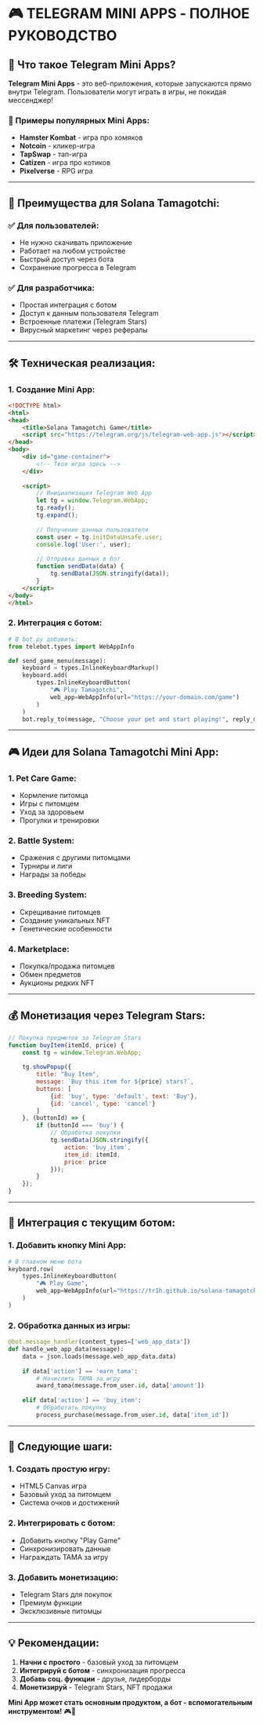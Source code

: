 # 🎮 TELEGRAM MINI APPS - ПОЛНОЕ РУКОВОДСТВО

## 🚀 Что такое Telegram Mini Apps?

**Telegram Mini Apps** - это веб-приложения, которые запускаются прямо внутри Telegram. Пользователи могут играть в игры, не покидая мессенджер!

### 📱 Примеры популярных Mini Apps:
- **Hamster Kombat** - игра про хомяков
- **Notcoin** - кликер-игра
- **TapSwap** - тап-игра
- **Catizen** - игра про котиков
- **Pixelverse** - RPG игра

---

## 🎯 Преимущества для Solana Tamagotchi:

### ✅ **Для пользователей:**
- Не нужно скачивать приложение
- Работает на любом устройстве
- Быстрый доступ через бота
- Сохранение прогресса в Telegram

### ✅ **Для разработчика:**
- Простая интеграция с ботом
- Доступ к данным пользователя Telegram
- Встроенные платежи (Telegram Stars)
- Вирусный маркетинг через рефералы

---

## 🛠️ Техническая реализация:

### 1. **Создание Mini App:**
```html
<!DOCTYPE html>
<html>
<head>
    <title>Solana Tamagotchi Game</title>
    <script src="https://telegram.org/js/telegram-web-app.js"></script>
</head>
<body>
    <div id="game-container">
        <!-- Твоя игра здесь -->
    </div>
    
    <script>
        // Инициализация Telegram Web App
        let tg = window.Telegram.WebApp;
        tg.ready();
        tg.expand();
        
        // Получение данных пользователя
        const user = tg.initDataUnsafe.user;
        console.log('User:', user);
        
        // Отправка данных в бот
        function sendData(data) {
            tg.sendData(JSON.stringify(data));
        }
    </script>
</body>
</html>
```

### 2. **Интеграция с ботом:**
```python
# В bot.py добавить:
from telebot.types import WebAppInfo

def send_game_menu(message):
    keyboard = types.InlineKeyboardMarkup()
    keyboard.add(
        types.InlineKeyboardButton(
            "🎮 Play Tamagotchi", 
            web_app=WebAppInfo(url="https://your-domain.com/game")
        )
    )
    bot.reply_to(message, "Choose your pet and start playing!", reply_markup=keyboard)
```

---

## 🎮 Идеи для Solana Tamagotchi Mini App:

### 1. **Pet Care Game:**
- Кормление питомца
- Игры с питомцем
- Уход за здоровьем
- Прогулки и тренировки

### 2. **Battle System:**
- Сражения с другими питомцами
- Турниры и лиги
- Награды за победы

### 3. **Breeding System:**
- Скрещивание питомцев
- Создание уникальных NFT
- Генетические особенности

### 4. **Marketplace:**
- Покупка/продажа питомцев
- Обмен предметов
- Аукционы редких NFT

---

## 💰 Монетизация через Telegram Stars:

```javascript
// Покупка предметов за Telegram Stars
function buyItem(itemId, price) {
    const tg = window.Telegram.WebApp;
    
    tg.showPopup({
        title: "Buy Item",
        message: `Buy this item for ${price} stars?`,
        buttons: [
            {id: 'buy', type: 'default', text: 'Buy'},
            {id: 'cancel', type: 'cancel'}
        ]
    }, (buttonId) => {
        if (buttonId === 'buy') {
            // Обработка покупки
            tg.sendData(JSON.stringify({
                action: 'buy_item',
                item_id: itemId,
                price: price
            }));
        }
    });
}
```

---

## 🔗 Интеграция с текущим ботом:

### 1. **Добавить кнопку Mini App:**
```python
# В главном меню бота
keyboard.row(
    types.InlineKeyboardButton(
        "🎮 Play Game", 
        web_app=WebAppInfo(url="https://tr1h.github.io/solana-tamagotchi/game")
    )
)
```

### 2. **Обработка данных из игры:**
```python
@bot.message_handler(content_types=['web_app_data'])
def handle_web_app_data(message):
    data = json.loads(message.web_app_data.data)
    
    if data['action'] == 'earn_tama':
        # Начислить TAMA за игру
        award_tama(message.from_user.id, data['amount'])
    
    elif data['action'] == 'buy_item':
        # Обработать покупку
        process_purchase(message.from_user.id, data['item_id'])
```

---

## 🚀 Следующие шаги:

### 1. **Создать простую игру:**
- HTML5 Canvas игра
- Базовый уход за питомцем
- Система очков и достижений

### 2. **Интегрировать с ботом:**
- Добавить кнопку "Play Game"
- Синхронизировать данные
- Награждать TAMA за игру

### 3. **Добавить монетизацию:**
- Telegram Stars для покупок
- Премиум функции
- Эксклюзивные питомцы

---

## 💡 Рекомендации:

1. **Начни с простого** - базовый уход за питомцем
2. **Интегрируй с ботом** - синхронизация прогресса
3. **Добавь соц. функции** - друзья, лидерборды
4. **Монетизируй** - Telegram Stars, NFT продажи

**Mini App может стать основным продуктом, а бот - вспомогательным инструментом!** 🎮🚀
